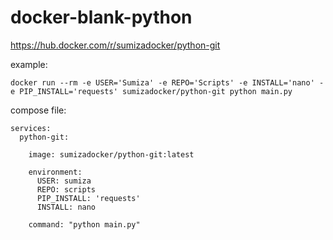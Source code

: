 # docker-blank-python

https://hub.docker.com/r/sumizadocker/python-git

example:
```
docker run --rm -e USER='Sumiza' -e REPO='Scripts' -e INSTALL='nano' -e PIP_INSTALL='requests' sumizadocker/python-git python main.py
```
compose file:
```
services:
  python-git:
    
    image: sumizadocker/python-git:latest
    
    environment:
      USER: sumiza
      REPO: scripts
      PIP_INSTALL: 'requests'
      INSTALL: nano

    command: "python main.py"
```
